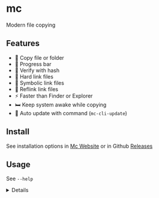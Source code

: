 # mc

Modern file copying

## Features

- 📂 Copy file or folder
- 🔄 Progress bar
- 🔐 Verify with hash
- 🔗 Hard link files
- 🔗 Symbolic link files
- 🔗 Reflink link files
- ⚡ Faster than Finder or Explorer
- 🛏️ Keep system awake while copying
- 🔄 Auto update with command (`mc-cli-update`)

## Install

See installation options in [Mc Website](https://thewh1teagle.github.io/mc/) or in Github [Releases](https://github.com/thewh1teagle/mc/releases/latest)

## Usage

See `--help`

<details>

<summary>Details</summary>

```console
Copies files or directories with options for recursion and overwriting.

Usage: mc [OPTIONS] <SOURCE>... <DESTINATION>

Arguments:
  <SOURCE>...    Source file or directory to copy
  <DESTINATION>  Destination file or directory

Options:
  -f, --force               Overwrite destination if it exists
      --hard-link           Hard link file
      --symlink             Symbol link file
      --reflink             Ref link file Similar to hardlink except modify one doesn't affect the other
      --verify              Verify hash of folder / file once copied
      --no-progress         Disable progress bar
      --no-keep-awake       Disable keep system awake while copy
      --keep-display-awake  Keep display awake while copy
  -h, --help                Print help
```

</details>
